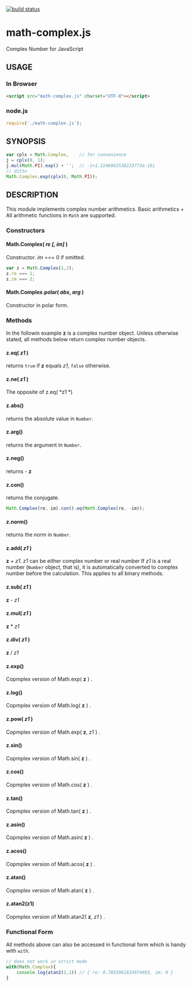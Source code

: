 [![build status](https://secure.travis-ci.org/dankogai/js-math-complex.png)](http://travis-ci.org/dankogai/js-math-complex)

math-complex.js
===============

Complex Number for JavaScript

USAGE
-----

### In Browser

````html
<script src="math-complex.js" charset="UTF-8"></script>
````

### node.js

````javascript
require('./math-complex.js');
````

SYNOPSIS
--------

````javascript
var cplx = Math.Complex,	// for convenience
j = cplx(0, 1);
j.mul(Math.PI).exp() + '';	// -1+1.2246063538223773e-16i
// ditto
Math.Complex.exp(cplx(0, Math.PI));
````

DESCRIPTION
-----------

This module implements complex number arithmetics.  Basic arithmetics + All arithmetic functions in `Math` are supported.

### Constructors

#### Math.Complex( *re* *[, im]* )

Constructor.  *im* === 0 if omitted.

````javascript
var z = Math.Complex(1,2);
z.re === 1;
z.im === 2;
````

#### Math.Complex.polar( *abs*, *arg* )

Constructor in polar form.

### Methods

In the followin example **z** is a complex number object.  Unless otherwise stated, all methods below return complex number objects.

#### z.eq( *z1* )

returns `true` if **z** equals *z1*, `false` otherwise.

#### z.ne( *z1* )

The opposite of z.eq( *z1 *)

#### z.abs()

returns the absolute value in `Number`.

#### z.arg()

returns the argument in `Number`.

#### z.neg()

returns - **z**

#### z.con()

returns the conjugate.

````javascript
Math.Complex(re, im).con().eq(Math.Complex(re, -im));
````

#### z.norm()

returns the norm in `Number`.

#### z.add( *z1* )

**z** + *z1*.  *z1* can be either complex number or real number  If *z1* is a real number (`Number` object, that is), it is automatically converted to complex number before the calculation.  This applies to all binary methods.

#### z.sub( *z1* )

**z** - *z1*

#### z.mul( *z1* )

**z** * *z1*

#### z.div( *z1* )

**z** / *z1*

#### z.exp()

Copmplex version of Math.exp( **z** ) .

#### z.log()

Copmplex version of Math.log( **z** ) .

#### z.pow( *z1* )

Copmplex version of Math.exp( **z**, *z1* ) .

#### z.sin()

Copmplex version of Math.sin( **z** ) .

#### z.cos()

Copmplex version of Math.cos( **z** ) .

#### z.tan()

Copmplex version of Math.tan( **z** ) .

#### z.asin()

Copmplex version of Math.asin( **z** ) .

#### z.acos()

Copmplex version of Math.acos( **z** ) .

#### z.atan()

Copmplex version of Math.atan( **z** ) .

#### z.atan2(z1)

Copmplex version of Math.atan2( **z**, *z1* ) .

### Functional Form

All methods above can also be accessed in functional form which is handy with `with`.

````javascript
// does not work in strict mode
with(Math.Complex){
	console.log(atan2(1,1))	// { re: 0.7853981633974483, im: 0 }
}
````
